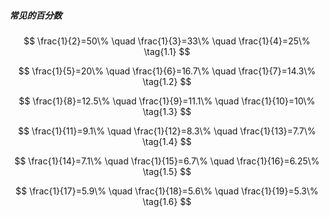 ##### 常见的百分数

$$
\frac{1}{2}=50\% \quad \frac{1}{3}=33\% \quad \frac{1}{4}=25\% \tag{1.1} $$

$$
\frac{1}{5}=20\% \quad \frac{1}{6}=16.7\% \quad \frac{1}{7}=14.3\% \tag{1.2}
$$

$$
\frac{1}{8}=12.5\% \quad \frac{1}{9}=11.1\% \quad \frac{1}{10}=10\% \tag{1.3}
$$

$$
\frac{1}{11}=9.1\% \quad \frac{1}{12}=8.3\% \quad \frac{1}{13}=7.7\% \tag{1.4}
$$

$$
\frac{1}{14}=7.1\% \quad \frac{1}{15}=6.7\% \quad \frac{1}{16}=6.25\% \tag{1.5}
$$

$$
\frac{1}{17}=5.9\% \quad \frac{1}{18}=5.6\% \quad \frac{1}{19}=5.3\% \tag{1.6}
$$

